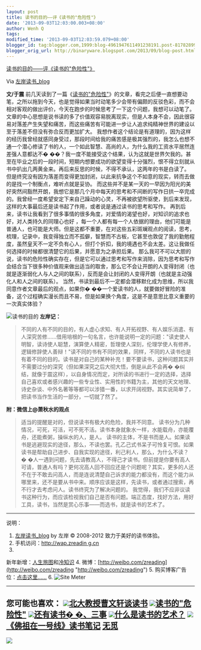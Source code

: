 ```yaml
---
layout: post
title: 读书的目的——评《读书的"危险性"》
date: '2013-09-03T12:03:00.003+08:00'
author: Wenh Q
tags:
modified_time: '2013-09-03T12:03:59.079+08:00'
blogger_id: tag:blogger.com,1999:blog-4961947611491238191.post-8178289936924870857
blogger_orig_url: http://binaryware.blogspot.com/2013/09/blog-post.html
---
```


[
读书的目的——评《读书的"危险性"》](http://zreading.cn.feedsportal.com/c/35042/f/647833/s/30a7d8a6/sc/38/l/0L0Szreading0Bcn0Carchives0C39720Bhtml/story01.htm)

Via [左岸读书_blog](http://www.zreading.cn/)

**文/于震**
前几天读到了一篇《[读书的"危险性"](http://www.zreading.cn/archives/2546.html)》的文章，看完之后便一直想要动笔，之所以拖到今天，也是觉得如果当时动笔多少会带有偏颇的反驳色彩，而不会相对客观的做出评价，今天在跑步的时候思考了一下这个问题，我想可以动笔了。
文章的中心思想是说书读的多了价值观容易脱离现实，但是人本身不会，因此很容易对落差产生失望和痛苦，而这些痛苦有可能进一步让人追求纯精神世界的建设以至于落差不但没有弥合反而更加扩大。
我想作者这个结论是有道理的，因为这样的经历我曾经就感同身受过，那段时间给我的痛苦感是极其强烈的，我怎么也想不通一个潜心修读了书的人，一个如此智慧、高尚的人，为什么我的工资水平居然连差强人意都达不�
��？我一度不能接受这个结果，认为这就是世界欠我的。甚至在毕业之后的一段时间，短期内想要成功的欲望变得十分强烈，恨不得立刻就从书中扒出几两黄金来。再后来反思的时候，不得不承认，这两年的书是白读了。
但是终究没有因为落差而变得更加封闭，以此来抗争这个不如意的现实，转而去做的是找一个制衡点，难听点就是妥协。
而这些并不是某一天的一早因为阳光的美好突然间豁然开朗，我想它是那几个月中每天的思考和不间断的写作日拱一卒完成的。我曾经一度希望安定下来自己躁动的心灵，不再被欲望所驱使，到后来发现，这样的大事最后还是读书起了作用，或者说是通过读书的思考和写作。
再到后来，读书让我看到了很多事情的很多角度，对爱情的渴望也好，对知识的追求也好，对人类持久的同理心也好
，每一个人都有每一个人依据的理由，他们可能是普通人，也可能是大师。但是这都不重要，在对这些五彩斑斓观点的阅读，思考，梳理，记录中，我变得独立而不孤僻，智慧而不古板，它甚至也敦促了我的勤勉程度，虽然皇天不一定不负有心人，但打个折扣，我的境遇也不会太差。这让我做任何选择的时候都很清楚它的后果，并愿意为之承担后果。
那么我可不可以大胆的说，读书的危险性确实存在，但是它可以通过思考和写作来消除，因为思考和写作会结合当下很多种价值观来做出适当的取舍，那么它不会让开朗的人变得封闭（也就是逐渐弱化人与人之间的联系），反而是会让封闭的人变得开朗（也就是主动强化人和人之间的联系）。
当然，书读到最后不一定都会潜移默化成为思维，所以我同意作者文章最后的观点，如果你�
��一个爱读书的人，就要做好冒险的准备，这个过程确实漫长而且不易，但是如果换个角度，这是不是意思比意义重要的一次真实体验？

![读书的目的](http://www.zreading.net/wp-content/uploads/2013/09/017.jpg)
**左岸记：**

> 不同的人有不同的目的，有人虚心求知、有人开拓视野、有人娱乐消遣、有人深究苦修……借用培根的一句名言，也许能说明一定的问题："读史使人明智，读诗使人聪慧，演算使人精密，哲理使人深刻，伦理学使人有修养，逻辑修辞使人善辩！"读不同的书有不同的效果，同样，不同的人读书也是有着不同的目的。读书是对自己的某种补充！要不要读书，这种问题其实并不需要过分的深究（但如果深究之后大彻大悟，倒是从此不会再�
> �纠结，就像于震这样），以自身情况而定，对所读的书进行一定的选择，选择自己喜欢或者感兴趣的一些专业性、实用性的书籍为主，其他的天文地理、诗史杂谈、中外名著等等都可以涉猎一番，以求开阔视野。其实说简单了，把读书当作生活的一部分，一切就了然了。

**附：微信上@萧秋水的观点**

> 适当的提醒是对的，但说读书有极大的危险，我并不同意。
> 读书分为几种情况，可死，可活，可不死不活。读书本身就象水一样，水能载舟，亦能覆舟，还能煮粥，操纵水的人，是人。
> 读书的主体，不是书而是人。如果读书是逃避现实的途径，那么，不读也罢。孔乙己式书呆子可怜复可恨。如果读书是帮助自己进步、自我实现的途径，利己利人，那么，为什么不读？
> �
> �人一遇到问题，先去请教高人，不得己才读书。但前提是你要有高人可请，普通人有吗？更何况高人回不回应还是个问题呢？其实，更多的人还不在于不敢去问高人，而是连说清楚自己诉求的能力都没有，而这个能力从哪里来，还不是要从书中来。顺序应该是这样，先读书，或者通过搜索，再不行才去考虑问人。读书终究为了解决问题的。
> 我觉得，我们不应非议读书这种行为，而应该检视我们自己是否有问题。端正态度，找好方法，用好工具，读书，当然是赏心乐事——而选书，就是读书的艺术了。

* * * * *

说明：
1. [左岸读书_blog](http://zreading.cn/) by 左岸 © 2008-2012
致力于美好的读书体验。
2. 手机访问：[http://wap.zreadin
g.cn](http://wap.zreading.cn/ "用手机阅读(Reading in Mobile phone)")
3.
新年新增：[人生旅图](http://www.zreading.net/ "人生旅图")和[冷知识](http://www.zreading.net/lenzhishi "冷知识")
4.
微博：[http://weibo.com/zreading](http://weibo.com/zreading "http://weibo.com/zreading")
5.
购买博客广告位：[点击这里……](http://www.zreading.cn/about#ad "看了会心动!")
6. ![Site Meter](http://s12.sitemeter.com/meter.asp?site=s12zxfclz)

  ---------------------------------------------------------------------------------------------------------------------------------------------------------------------------------------------------------------------------------------------------
  **您可能也喜欢：**
  ![](http://static.wumii.cn/images/widget/widget_solidPoint.gif)[北大教授曹文轩谈读书](http://app.wumii.com/ext/redirect?url=h%20%20%20ttp%3A%2F%2Fwww.zreading.cn%2Farchives%2F165.html&from=http%3A%2F%2Fwww.zreading.cn%2Farchives%2F3972.html)
  ![](http://static.wumii.cn/images/widget/widget_solidPoint.gif)[读书的"危险性"](http://app.wumii.com/ext/redirect?url=http%3A%2F%2Fwww.zreading.cn%2Farchives%2F2546.html&from=http%3A%2F%2Fwww.zreading.cn%2Farchives%2F3972.html)
  ![](http://static.wumii.cn/images/widget/widget_solidPoint.gif)[还有读书� �、三事](http://app.wumii.com/ext/redirect?url=http%3A%2F%2Fwww.zreading.cn%2Farchives%2F3640.html&from=http%3A%2F%2Fwww.zreading.cn%2Farchives%2F3972.html)
  ![](http://static.wumii.cn/images/widget/widget_solidPoint.gif)[什么是读书的艺术？](http://app.wumii.com/ext/redirect?url=http%3A%2F%2Fwww.zreading.cn%2Farchives%2F1960.html&from=http%3A%2F%2Fwww.zreading.cn%2Farchives%2F3972.html)
  ![](http://static.wumii.cn/images/widget/widget_solidPoint.gif)[《佛祖在一号线》读书笔记](http://app.wumii.com/ext/redirect?url=http%3A%2F%2Fwww.zreading.cn%2Farchives%2F2096.html&from=http%3A%2F%2Fwww.zreading.cn%2Farchives%2F3972.html)
  [无觅](http://www.wu%20%20%20mii.com/widget/relatedItems "无觅相关文章插件")
  ---------------------------------------------------------------------------------------------------------------------------------------------------------------------------------------------------------------------------------------------------

![](http://zreading.cn.feedsportal.com/c/35042/f/647833/s/30a7d8a6/sc/38/mf.gif)
